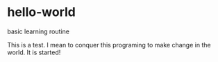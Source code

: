 # hello-world
basic learning routine

This is a test. I mean to conquer this programing to make change in the world.  It is started!
